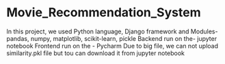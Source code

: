 # Movie_Recommendation_System
In this project, we used Python language, Django framework and Modules- pandas, numpy, matplotlib, scikit-learn, pickle
Backend run on the- jupyter notebook
Frontend run on the - Pycharm
Due to big file, we can not upload similarity.pkl file but tou can download it from jupyter notebook  
